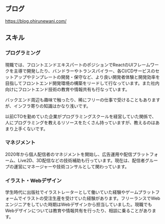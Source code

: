 ## ブログ

https://blog.ohirunewani.com/

## スキル

### プログラミング

現職では、フロントエンドエキスパートのポジションでReactのUIフレームワークを主導で開発したり、バンドラーやトランスパイラー、各CI/CDサービスのセットアップやテンプレートの開発・保守など、より良い開発者体験と開発効率を目指してフロントエンド開発環境の構築をリードして行なっています。また社内向けにフロントエンド技術の教育や情報共有も行なっています。

バックエンド周辺も趣味で触ったり、稀にフリーの仕事で受けることもありますが、インフラ寄りの知識はかなり浅いです。

以前CTOを勤めていた企業がプログラミングスクールを経営していた関係で、人にプログラミングを教えるリソースをたくさん持っていますが、教えるのはあまり上手くないです。

### マネジメント

2020年から個人配信者のマネジメントを開始し、広告運用や配信プラットフォーム、Live2D、3D配信などの技術補助も行っています。現在は、配信者グループの運営にマネージャーや技術コンサルとして関わっています。

### イラスト・Webデザイン

学生時代に出版社でイラストレーターとして働いていた経験やゲームプラットフォームでイラストの受注生産を受けていた経験があります。フリーランスでWebエンジニアをしていた時期はWebデザインから担当していました。現職でもWebデザインについては教育や情報共有を行ったり、相談に乗ることがあります。

